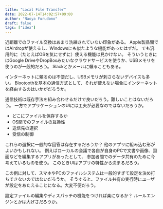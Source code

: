 ```yaml
---
title: "Local File Transfer"
date: 2022-07-14T14:02:57+09:00
author: "Naoya Furudono"
draft: false
tags: ["idea"]
---
```


近距離でのファイル交換はあまり洗練されていない印象がある。
Apple製品間ではAirdropが使えるし、Windowsにも似たような機能があったはずだ。
でも汎用的に（たとえばOSを気にせずに）使える機能は見かけない。
そういうときにはGoogle DriveやDropBoxみたいなクラウドサービスを使うか、USBメモリを使うのが一般的だろう。
Slackとかメールに頼ることもある。

インターネットに頼るのは不便だし、USBメモリが刺さらないデバイスも多い。
Blootoothを基本の通信方式として、それが使えない場合にインターネットを経由するのはいかがだろうか。

通信技術は既存手法を組み合わせるだけで良いだろう。難しいことはないだろう。
一方でアプリケーションのUIには工夫が必要なのではないだろうか。

- どこにファイルを保存するか
- OS間でのファイルの互換性
- 送信先の選択
- 受信の制御

これらの選択に一般的な回答は存在するだろうか？
他のアプリに組み込む形がよいかもしれない。
例えばローカルの会議で各自が自身のPCで文書や画像、図面などを編集するアプリがあったとして、
参加者間でのデータ共有のために今考えているものを使う。
このときUIはアプリの特性から決まるだろう。

この例に対して、スマホやPCのファイルシステムは一般的すぎて設定を決め打ちできないのではないだろうか。
そうすると、ファイル共有の実行時にユーザが設定をあたえることになる。大変不便だろう。

設定ファイルの編集やディスパッチの機能をつければ楽になるか？
ルールエンジンとかは大げさだろうか。


